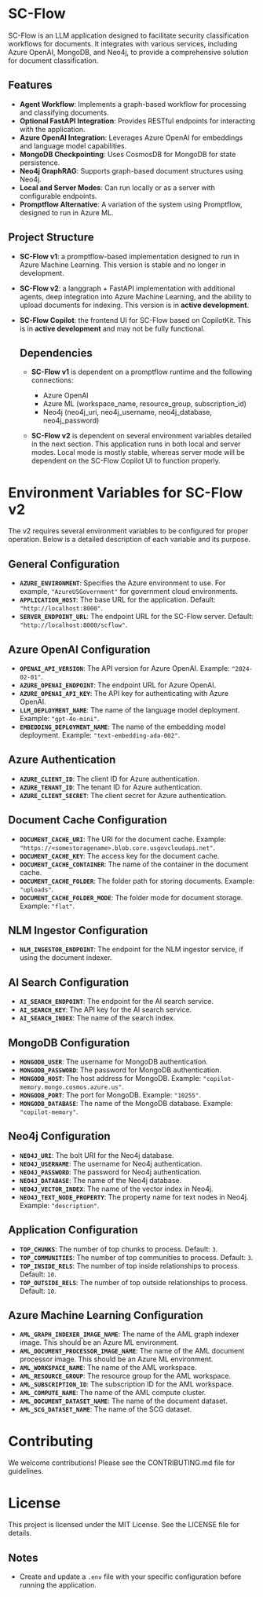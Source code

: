 # SC-Flow

SC-Flow is an LLM application designed to facilitate security classification workflows for documents. It integrates with various services, including Azure OpenAI, MongoDB, and Neo4j, to provide a comprehensive solution for document classification.

## Features

- **Agent Workflow**: Implements a graph-based workflow for processing and classifying documents.
- **Optional FastAPI Integration**: Provides RESTful endpoints for interacting with the application.
- **Azure OpenAI Integration**: Leverages Azure OpenAI for embeddings and language model capabilities.
- **MongoDB Checkpointing**: Uses CosmosDB for MongoDB for state persistence.
- **Neo4j GraphRAG**: Supports graph-based document structures using Neo4j.
- **Local and Server Modes**: Can run locally or as a server with configurable endpoints.
- **Promptflow Alternative**: A variation of the system using Promptflow, designed to run in Azure ML.

## Project Structure

- **SC-Flow v1**: a promptflow-based implementation designed to run in Azure Machine Learning. This version is stable and no longer in development.
- **SC-Flow v2**: a langgraph + FastAPI implementation with additional agents, deep integration into Azure Machine Learning, and the ability to upload documents for indexing. This version is in **active development**.
- **SC-Flow Copilot**: the frontend UI for SC-Flow based on CopilotKit. This is in **active development** and may not be fully functional.

  ## Dependencies

  - **SC-Flow v1** is dependent on a promptflow runtime and the following connections:
    - Azure OpenAI 
    - Azure ML (workspace_name, resource_group, subscription_id)
    - Neo4j (neo4j_uri, neo4j_username, neo4j_database, neo4j_password)
      
  - **SC-Flow v2** is dependent on several environment variables detailed in the next section. This application runs in both local and server modes. Local mode is mostly stable, whereas server mode will be dependent on the SC-Flow Copilot UI to function properly. 

# Environment Variables for SC-Flow v2

The v2 requires several environment variables to be configured for proper operation. Below is a detailed description of each variable and its purpose.

## General Configuration

- **`AZURE_ENVIRONMENT`**: Specifies the Azure environment to use. For example, `"AzureUSGovernment"` for government cloud environments.
- **`APPLICATION_HOST`**: The base URL for the application. Default: `"http://localhost:8000"`.
- **`SERVER_ENDPOINT_URL`**: The endpoint URL for the SC-Flow server. Default: `"http://localhost:8000/scflow"`.

## Azure OpenAI Configuration

- **`OPENAI_API_VERSION`**: The API version for Azure OpenAI. Example: `"2024-02-01"`.
- **`AZURE_OPENAI_ENDPOINT`**: The endpoint URL for Azure OpenAI.
- **`AZURE_OPENAI_API_KEY`**: The API key for authenticating with Azure OpenAI.
- **`LLM_DEPLOYMENT_NAME`**: The name of the language model deployment. Example: `"gpt-4o-mini"`.
- **`EMBEDDING_DEPLOYMENT_NAME`**: The name of the embedding model deployment. Example: `"text-embedding-ada-002"`.

## Azure Authentication

- **`AZURE_CLIENT_ID`**: The client ID for Azure authentication.
- **`AZURE_TENANT_ID`**: The tenant ID for Azure authentication.
- **`AZURE_CLIENT_SECRET`**: The client secret for Azure authentication.

## Document Cache Configuration

- **`DOCUMENT_CACHE_URI`**: The URI for the document cache. Example: `"https://<somestoragename>.blob.core.usgovcloudapi.net"`.
- **`DOCUMENT_CACHE_KEY`**: The access key for the document cache.
- **`DOCUMENT_CACHE_CONTAINER`**: The name of the container in the document cache.
- **`DOCUMENT_CACHE_FOLDER`**: The folder path for storing documents. Example: `"uploads"`.
- **`DOCUMENT_CACHE_FOLDER_MODE`**: The folder mode for document storage. Example: `"flat"`.

## NLM Ingestor Configuration

- **`NLM_INGESTOR_ENDPOINT`**: The endpoint for the NLM ingestor service, if using the document indexer.

## AI Search Configuration

- **`AI_SEARCH_ENDPOINT`**: The endpoint for the AI search service.
- **`AI_SEARCH_KEY`**: The API key for the AI search service.
- **`AI_SEARCH_INDEX`**: The name of the search index.

## MongoDB Configuration

- **`MONGODB_USER`**: The username for MongoDB authentication.
- **`MONGODB_PASSWORD`**: The password for MongoDB authentication.
- **`MONGODB_HOST`**: The host address for MongoDB. Example: `"copilot-memory.mongo.cosmos.azure.us"`.
- **`MONGODB_PORT`**: The port for MongoDB. Example: `"10255"`.
- **`MONGODB_DATABASE`**: The name of the MongoDB database. Example: `"copilot-memory"`.

## Neo4j Configuration

- **`NEO4J_URI`**: The bolt URI for the Neo4j database.
- **`NEO4J_USERNAME`**: The username for Neo4j authentication.
- **`NEO4J_PASSWORD`**: The password for Neo4j authentication.
- **`NEO4J_DATABASE`**: The name of the Neo4j database. 
- **`NEO4J_VECTOR_INDEX`**: The name of the vector index in Neo4j.
- **`NEO4J_TEXT_NODE_PROPERTY`**: The property name for text nodes in Neo4j. Example: `"description"`.

## Application Configuration

- **`TOP_CHUNKS`**: The number of top chunks to process. Default: `3`.
- **`TOP_COMMUNITIES`**: The number of top communities to process. Default: `3`.
- **`TOP_INSIDE_RELS`**: The number of top inside relationships to process. Default: `10`.
- **`TOP_OUTSIDE_RELS`**: The number of top outside relationships to process. Default: `10`.

## Azure Machine Learning Configuration

- **`AML_GRAPH_INDEXER_IMAGE_NAME`**: The name of the AML graph indexer image. This should be an Azure ML environment.
- **`AML_DOCUMENT_PROCESSOR_IMAGE_NAME`**: The name of the AML document processor image. This should be an Azure ML environment.
- **`AML_WORKSPACE_NAME`**: The name of the AML workspace. 
- **`AML_RESOURCE_GROUP`**: The resource group for the AML workspace.
- **`AML_SUBSCRIPTION_ID`**: The subscription ID for the AML workspace.
- **`AML_COMPUTE_NAME`**: The name of the AML compute cluster.
- **`AML_DOCUMENT_DATASET_NAME`**: The name of the document dataset. 
- **`AML_SCG_DATASET_NAME`**: The name of the SCG dataset.

# Contributing
We welcome contributions! Please see the CONTRIBUTING.md file for guidelines.

# License
This project is licensed under the MIT License. See the LICENSE file for details.
## Notes

- Create and update a `.env` file with your specific configuration before running the application.
